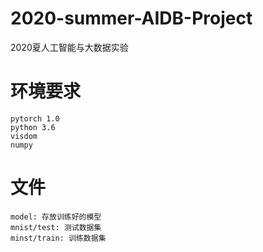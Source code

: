 # 2020-summer-AIDB-Project
2020夏人工智能与大数据实验
# 环境要求
	pytorch 1.0
	python 3.6
	visdom
	numpy

# 文件
	model: 存放训练好的模型
	mnist/test: 测试数据集
	minst/train: 训练数据集
